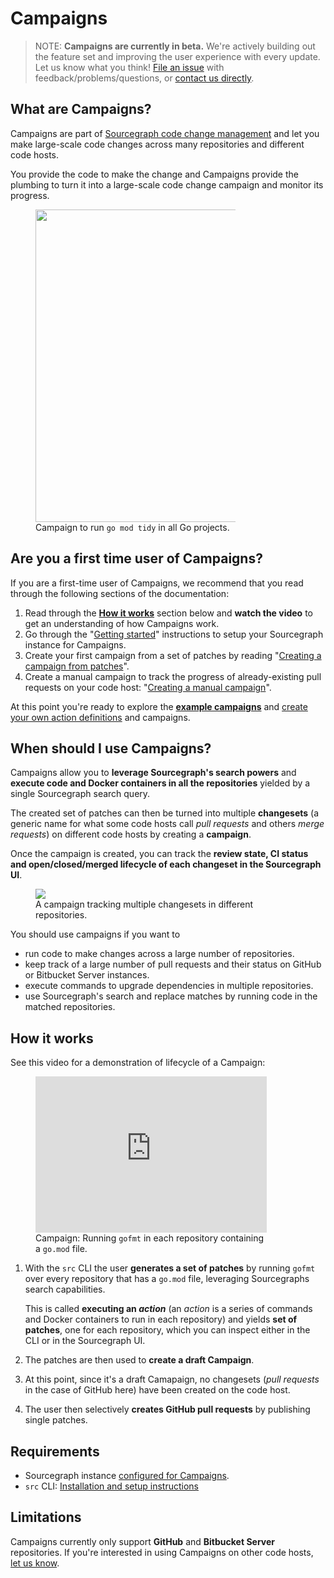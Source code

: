 # Campaigns

>NOTE: **Campaigns are currently in beta.** We're actively building out the feature set and improving the user experience with every update. Let us know what you think! [File an issue](https://github.com/sourcegraph/sourcegraph) with feedback/problems/questions, or [contact us directly](https://about.sourcegraph.com/contact).

## What are Campaigns?

Campaigns are part of [Sourcegraph code change management](https://about.sourcegraph.com/product/code-change-management) and let you make large-scale code changes across many repositories and different code hosts.

You provide the code to make the change and Campaigns provide the plumbing to turn it into a large-scale code change campaign and monitor its progress.

<div style="max-width: 400px;" class="mx-auto">
  <figure class="figure">
    <div class="figure-img">
    <img src="https://storage.googleapis.com/sourcegraph-assets/docs/images/campaigns/go_mod_tidy_campaign.png" width="500px"/>
    </div>
    <figcaption class="figure-caption text-center">Campaign to run <code>go mod tidy</code> in all Go projects.</figcaption>
  </figure>
</div>

## Are you a first time user of Campaigns?

If you are a first-time user of Campaigns, we recommend that you read through the following sections of the documentation:

1. Read through the **[How it works](#how-it-works)** section below and **watch the video** to get an understanding of how Campaigns work.
1. Go through the "[Getting started](./getting_started.md)" instructions to setup your Sourcegraph instance for Campaigns.
1. Create your first campaign from a set of patches by reading "[Creating a campaign from patches](./creating_campaign_from_patches.md)".
1. Create a manual campaign to track the progress of already-existing pull requests on your code host: "[Creating a manual campaign](./creating_manual_campaign.md)".

At this point you're ready to explore the [**example campaigns**](./examples/index.md) and [create your own action definitions](./actions.md) and campaigns.

## When should I use Campaigns?

Campaigns allow you to **leverage Sourcegraph's search powers** and **execute code and Docker containers in all the repositories** yielded by a single Sourcegraph search query.

The created set of patches can then be turned into multiple **changesets** (a generic name for what some code hosts call _pull requests_ and others _merge requests_) on different code hosts by creating a **campaign**.

Once the campaign is created, you can track the **review state, CI status and open/closed/merged lifecycle of each changeset in the Sourcegraph UI**.

<div style="max-width: 450px;" class="mx-auto">
  <figure class="figure">
    <div class="figure-img">
      <img src="https://storage.googleapis.com/sourcegraph-assets/docs/images/campaigns/manual_campaign.png" />
    </div>
    <figcaption class="figure-caption text-right">A campaign tracking multiple changesets in different repositories.</figcaption>
  </figure>
</div>

You should use campaigns if you want to

* run code to make changes across a large number of repositories.
* keep track of a large number of pull requests and their status on GitHub or Bitbucket Server instances.
* execute commands to upgrade dependencies in multiple repositories.
* use Sourcegraph's search and replace matches by running code in the matched repositories.

## How it works

See this video for a demonstration of lifecycle of a Campaign:

<div style="max-width: 450px;" class="mx-auto">
  <figure class="figure">
    <div class="figure-img">
      <iframe src="https://player.vimeo.com/video/398878670?color=0CB6F4&title=0&byline=0&portrait=0" style="max-height: 250px; width:100%;height:100%;" frameborder="0" webkitallowfullscreen mozallowfullscreen allowfullscreen></iframe>
    </div>
    <figcaption class="figure-caption text-right">Campaign: Running <code>gofmt</code> in each repository containing a <code>go.mod</code> file.</figcaption>
  </figure>
</div>

1. With the `src` CLI the user **generates a set of patches** by running `gofmt` over every repository that has a `go.mod` file, leveraging Sourcegraphs search capabilities.

    This is called **executing an _action_** (an _action_ is a series of commands and Docker containers to run in each repository) and yields **set of patches**, one for each repository, which you can inspect either in the CLI or in the Sourcegraph UI.
1. The patches are then used to **create a draft Campaign**.
1. At this point, since it's a draft Camapaign, no changesets (_pull requests_ in the case of GitHub here) have been created on the code host.
1. The user then selectively **creates GitHub pull requests** by publishing single patches.

<div class="clearfix"></div>

## Requirements

* Sourcegraph instance [configured for Campaigns](./configuration.md).
* `src` CLI: [Installation and setup instructions](https://github.com/sourcegraph/src-cli/#installation)

## Limitations

Campaigns currently only support **GitHub** and **Bitbucket Server** repositories. If you're interested in using Campaigns on other code hosts, [let us know](https://about.sourcegraph.com/contact).

